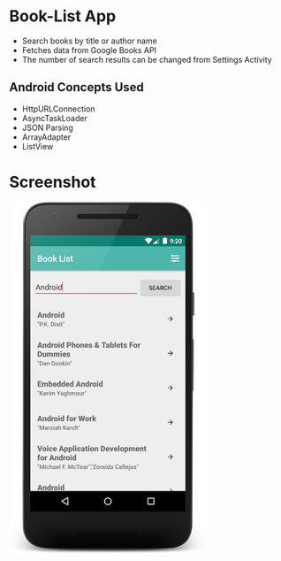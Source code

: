 # Book-List App

- Search books by title or author name
- Fetches data from Google Books API
- The number of search results can be changed from Settings Activity

## Android Concepts Used

- HttpURLConnection
- AsyncTaskLoader
- JSON Parsing
- ArrayAdapter
- ListView

# Screenshot


![Alt text](/Screenshots/1.png?raw=true)
